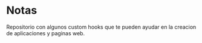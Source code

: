 # Notas

Repositorio con algunos custom hooks que te pueden ayudar en la creacion de aplicaciones y paginas web. 
